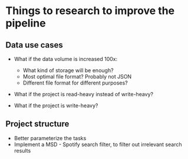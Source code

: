 # Things to research to improve the pipeline

## Data use cases
- What if the data volume is increased 100x:
    - What kind of storage will be enough?
    - Most optimal file format? Probably not JSON
    - Different file format for different purposes?

- What if the project is read-heavy instead of write-heavy?
- What if the project is write-heavy?

## Project structure
- Better parameterize the tasks
- Implement a MSD - Spotify search filter, to filter out irrelevant search results